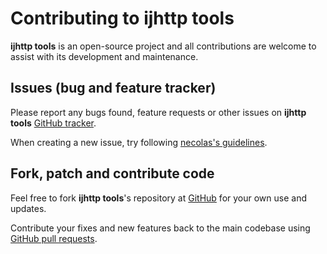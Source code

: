# Contributing to ijhttp tools

**ijhttp tools** is an open-source project and all contributions are welcome
to assist with its development and maintenance.

## Issues (bug and feature tracker)

Please report any bugs found, feature requests or other issues on
**ijhttp tools** [GitHub tracker][github-issues].

When creating a new issue,
try following [necolas's guidelines][issue-guidelines].

## Fork, patch and contribute code

Feel free to fork **ijhttp tools**'s repository
at [GitHub][github-project] for your own use and updates.

Contribute your fixes and new features back to the main codebase using
[GitHub pull requests][github-pull-requests].

[github-issues]: https://github.com/vitalijr2/ijhttp-tools/issues

[issue-guidelines]: https://github.com/necolas/issue-guidelines/#readme

[github-project]: https://github.com/vitalijr2/ijhttp-tools/

[github-pull-requests]: https://docs.github.com/en/pull-requests/collaborating-with-pull-requests/proposing-changes-to-your-work-with-pull-requests/creating-a-pull-request
